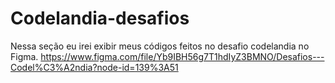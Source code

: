 # Codelandia-desafios
 Nessa seção eu irei exibir meus códigos feitos no desafio codelandia no Figma. https://www.figma.com/file/Yb9IBH56g7T1hdIyZ3BMNO/Desafios---Codel%C3%A2ndia?node-id=139%3A51
